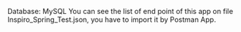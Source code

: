 Database: MySQL
You can see the list of end point of this app on file Inspiro_Spring_Test.json, you have to import it by Postman App.